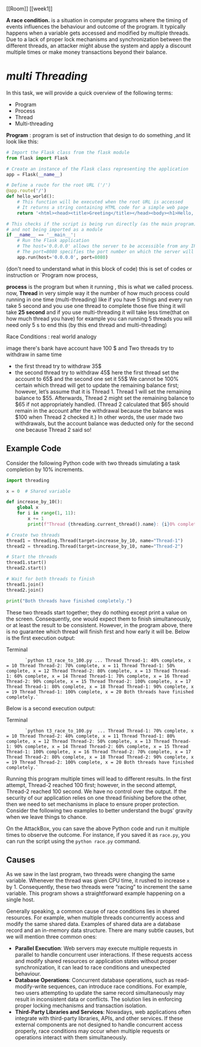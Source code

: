 [[Room]] [[week1]]

**A race condition.** is a situation in computer programs where the timing of events influences the behaviour and outcome of the program. It typically happens when a variable gets accessed and modified by multiple threads. Due to a lack of proper lock mechanisms and synchronization between the different threads, an attacker might abuse the system and apply a discount multiple times or make money transactions beyond their balance.

***multi Threading***
======================
In this task, we will provide a quick overview of the following terms:

- Program
- Process
- Thread
- Multi-threading

**Program** : program is set of instruction that design to do something ,and lit look like this:
```python
# Import the Flask class from the flask module
from flask import Flask

# Create an instance of the Flask class representing the application
app = Flask(__name__)

# Define a route for the root URL ('/')
@app.route('/')
def hello_world():
    # This function will be executed when the root URL is accessed
    # It returns a string containing HTML code for a simple web page
    return '<html><head><title>Greeting</title></head><body><h1>Hello, World!</h1></body></html>'

# This checks if the script is being run directly (as the main program)
# and not being imported as a module
if __name__ == '__main__':
    # Run the Flask application
    # The host='0.0.0.0' allows the server to be accessible from any IP address
    # The port=8080 specifies the port number on which the server will listen
    app.run(host='0.0.0.0', port=8080)
```
(don't need to understand what in this block of code)
this is set of codes or instruction or `Program
now process,

**process** is the program but when it running , this is what we called process.
now,
**Thread** in very simple way it the number of how much process could running in one time (multi-threading) like if you have 5 things and every run take 5 second and you use one thread to complete those five thing it will take **25 second** and if you use multi-threading it will take less time(that  on how much thread you have) for example you can running 5 threads you will need only 5 s to end this
(by this end thread and  multi-threading)

Race Conditions : real world analogy

image there's bank have account have 100 $ and Two threads try to withdraw  in same time
- the first thread try to withdraw 35$ 
- the second thread try to withdraw 45$
here the first thread set the account to 65$
and the second one set it 55$ 
We cannot be 100% certain which thread will get to update the remaining balance first; however, let’s assume that it is Thread 1. Thread 1 will set the remaining balance to $55. Afterwards, Thread 2 might set the remaining balance to $65 if not appropriately handled. (Thread 2 calculated that $65 should remain in the account after the withdrawal because the balance was $100 when Thread 2 checked it.) In other words, the user made two withdrawals, but the account balance was deducted only for the second one because Thread 2 said so!

## Example Code

Consider the following Python code with two threads simulating a task completion by 10% increments.

```python
import threading

x = 0  # Shared variable

def increase_by_10():
    global x
    for i in range(1, 11):
        x += 1
        print(f"Thread {threading.current_thread().name}: {i}0% complete, x = {x}")

# Create two threads
thread1 = threading.Thread(target=increase_by_10, name="Thread-1")
thread2 = threading.Thread(target=increase_by_10, name="Thread-2")

# Start the threads
thread1.start()
thread2.start()

# Wait for both threads to finish
thread1.join()
thread2.join()

print("Both threads have finished completely.")
```

These two threads start together; they do nothing except print a value on the screen. Consequently, one would expect them to finish simultaneously, or at least the result to be consistent. However, in the program above, there is no guarantee which thread will finish first and how early it will be. Below is the first execution output:

Terminal

           `python t3_race_to_100.py ... Thread Thread-1: 40% complete, x = 10 Thread Thread-2: 70% complete, x = 11 Thread Thread-1: 50% complete, x = 12 Thread Thread-2: 80% complete, x = 13 Thread Thread-1: 60% complete, x = 14 Thread Thread-1: 70% complete, x = 16 Thread Thread-2: 90% complete, x = 15 Thread Thread-2: 100% complete, x = 17 Thread Thread-1: 80% complete, x = 18 Thread Thread-1: 90% complete, x = 19 Thread Thread-1: 100% complete, x = 20 Both threads have finished completely.`
        

Below is a second execution output:

Terminal

           `python t3_race_to_100.py  ... Thread Thread-1: 70% complete, x = 10 Thread Thread-2: 40% complete, x = 11 Thread Thread-1: 80% complete, x = 12 Thread Thread-2: 50% complete, x = 13 Thread Thread-1: 90% complete, x = 14 Thread Thread-2: 60% complete, x = 15 Thread Thread-1: 100% complete, x = 16 Thread Thread-2: 70% complete, x = 17 Thread Thread-2: 80% complete, x = 18 Thread Thread-2: 90% complete, x = 19 Thread Thread-2: 100% complete, x = 20 Both threads have finished completely.`
        

Running this program multiple times will lead to different results. In the first attempt, Thread-2 reached 100 first; however, in the second attempt, Thread-2 reached 100 second. We have no control over the output. If the security of our application relies on one thread finishing before the other, then we need to set mechanisms in place to ensure proper protection. Consider the following two examples to better understand the bugs’ gravity when we leave things to chance.

On the AttackBox, you can save the above Python code and run it multiple times to observe the outcome. For instance, if you saved it as `race.py`, you can run the script using the `python race.py` command.

## Causes

As we saw in the last program, two threads were changing the same variable. Whenever the thread was given CPU time, it rushed to increase `x` by 1. Consequently, these two threads were “racing” to increment the same variable. This program shows a straightforward example happening on a single host.

Generally speaking, a common cause of race conditions lies in shared resources. For example, when multiple threads concurrently access and modify the same shared data. Examples of shared data are a database record and an in-memory data structure. There are many subtle causes, but we will mention three common ones:

- **Parallel Execution**: Web servers may execute multiple requests in parallel to handle concurrent user interactions. If these requests access and modify shared resources or application states without proper synchronization, it can lead to race conditions and unexpected behaviour.
- **Database Operations**: Concurrent database operations, such as read-modify-write sequences, can introduce race conditions. For example, two users attempting to update the same record simultaneously may result in inconsistent data or conflicts. The solution lies in enforcing proper locking mechanisms and transaction isolation.
- **Third-Party Libraries and Services**: Nowadays, web applications often integrate with third-party libraries, APIs, and other services. If these external components are not designed to handle concurrent access properly, race conditions may occur when multiple requests or operations interact with them simultaneously.
